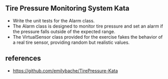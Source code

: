 ## Tire Pressure Monitoring System Kata

* Write the unit tests for the Alarm class. 
* The Alarm class is designed to monitor tire pressure and set an alarm if the pressure falls outside of the expected range. 
* The VirtualSensor class provided for the exercise fakes the behavior of a real tire sensor, providing random but realistic values. 

## references
* https://github.com/emilybache/TirePressure-Kata
